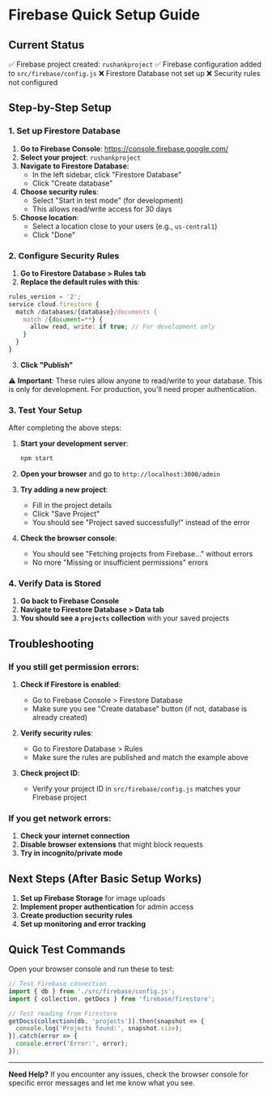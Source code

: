 # Firebase Quick Setup Guide

## Current Status
✅ Firebase project created: `rushankproject`
✅ Firebase configuration added to `src/firebase/config.js`
❌ Firestore Database not set up
❌ Security rules not configured

## Step-by-Step Setup

### 1. Set up Firestore Database

1. **Go to Firebase Console**: https://console.firebase.google.com/
2. **Select your project**: `rushankproject`
3. **Navigate to Firestore Database**:
   - In the left sidebar, click "Firestore Database"
   - Click "Create database"
4. **Choose security rules**:
   - Select "Start in test mode" (for development)
   - This allows read/write access for 30 days
5. **Choose location**:
   - Select a location close to your users (e.g., `us-central1`)
   - Click "Done"

### 2. Configure Security Rules

1. **Go to Firestore Database > Rules tab**
2. **Replace the default rules with this**:

```javascript
rules_version = '2';
service cloud.firestore {
  match /databases/{database}/documents {
    match /{document=**} {
      allow read, write: if true; // For development only
    }
  }
}
```

3. **Click "Publish"**

⚠️ **Important**: These rules allow anyone to read/write to your database. This is only for development. For production, you'll need proper authentication.

### 3. Test Your Setup

After completing the above steps:

1. **Start your development server**:
   ```bash
   npm start
   ```

2. **Open your browser** and go to `http://localhost:3000/admin`

3. **Try adding a new project**:
   - Fill in the project details
   - Click "Save Project"
   - You should see "Project saved successfully!" instead of the error

4. **Check the browser console**:
   - You should see "Fetching projects from Firebase..." without errors
   - No more "Missing or insufficient permissions" errors

### 4. Verify Data is Stored

1. **Go back to Firebase Console**
2. **Navigate to Firestore Database > Data tab**
3. **You should see a `projects` collection** with your saved projects

## Troubleshooting

### If you still get permission errors:

1. **Check if Firestore is enabled**:
   - Go to Firebase Console > Firestore Database
   - Make sure you see "Create database" button (if not, database is already created)

2. **Verify security rules**:
   - Go to Firestore Database > Rules
   - Make sure the rules are published and match the example above

3. **Check project ID**:
   - Verify your project ID in `src/firebase/config.js` matches your Firebase project

### If you get network errors:

1. **Check your internet connection**
2. **Disable browser extensions** that might block requests
3. **Try in incognito/private mode**

## Next Steps (After Basic Setup Works)

1. **Set up Firebase Storage** for image uploads
2. **Implement proper authentication** for admin access
3. **Create production security rules**
4. **Set up monitoring and error tracking**

## Quick Test Commands

Open your browser console and run these to test:

```javascript
// Test Firebase connection
import { db } from './src/firebase/config.js';
import { collection, getDocs } from 'firebase/firestore';

// Test reading from Firestore
getDocs(collection(db, 'projects')).then(snapshot => {
  console.log('Projects found:', snapshot.size);
}).catch(error => {
  console.error('Error:', error);
});
```

---

**Need Help?** If you encounter any issues, check the browser console for specific error messages and let me know what you see.
